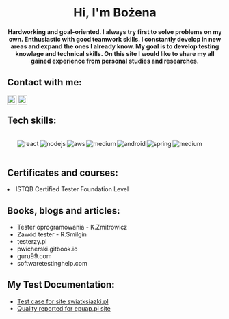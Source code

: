 <h1 align="center">Hi, I'm Bożena</h1>
<h4 align="center">Hardworking and goal-oriented. I always try first to solve problems on my own. Enthusiastic with good teamwork skills. I constantly develop in new areas and expand the ones I already know. My goal is to develop testing knowlage and technical skills. On this site I would like to share my all gained experience from personal studies and researches.</h3>
<h2> Contact with me: </h2>
<a target="_blank" href="https://www.linkedin.com/in/bo%C5%BCena-kud%C5%82aty-02b842151/">
  <img align="left" alt="LinkdeIN" width="22px" src="https://cdn.jsdelivr.net/npm/simple-icons@v3/icons/linkedin.svg" />
</a>
<a target="_blank" href="mailto:bozena.kudlaty@gmail.com">
  <img align="left" alt="Gmail" width="22px" src="https://cdn.jsdelivr.net/npm/simple-icons@v3/icons/gmail.svg" />
</a>
</br>

<h2> Tech skills: </h2>
<ul>

<br>
<img align="left" alt="react" src="https://img.shields.io/badge/-GIT-blue" /><img align="left" alt="nodejs" src="https://img.shields.io/badge/-JIRA-blue" /><img align="left" alt="aws" src="https://img.shields.io/badge/-testNG-blue" /><img align="left" alt="medium" src="https://img.shields.io/badge/-TestLink-blue" /><img align="left" alt="android"  src="https://img.shields.io/badge/-SQL%20MS%20SQL%20Server-blue" /><img align="left" alt="spring" src="https://img.shields.io/badge/-Java-blue"  src="https://img.shields.io/badge/-Selenium-blue" /><img align="left" alt="medium"  src="https://img.shields.io/badge/-ERP-blue" /><img align="left" alt=""   /><br>
<br>
  
</ul>
<h2> Certificates and courses: </h2>
<li>ISTQB Certified Tester Foundation Level</li>

<h2> Books, blogs and articles: </h2>
<ul>
  <li>Tester oprogramowania - K.Zmitrowicz </li>
  <li>Zawód tester - R.Smilgin</li>
  <li>testerzy.pl</li>
  <li>pwicherski.gitbook.io</li>
  <li>guru99.com</li>
  <li>softwaretestinghelp.com</li>
  </ul>
  
  


  <h2> My Test Documentation:</h2>
  <ul>
  <li><a href="https://docs.google.com/spreadsheets/d/1UsMcmgkAKiZmOf8e6sQnfeAPXNIngs35/edit?rtpof=true">Test case for site swiatksiazki.pl</a></li>
 
  <li><a href="https://docs.google.com/document/d/1fVscTSBrV-gaE3rB73fE0NTJ0teFJK7uGmRrx_cfMss/edit?usp=sharing">Quality reported for epuap.pl site</a></li>
 </ul>
